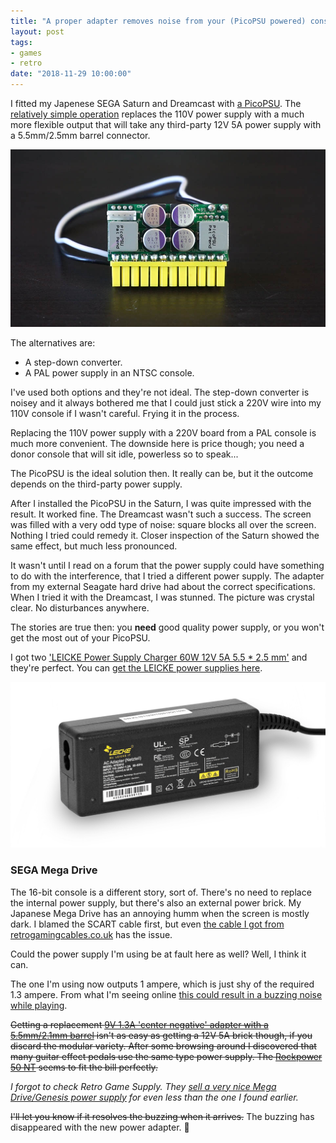 ```yaml
---
title: "A proper adapter removes noise from your (PicoPSU powered) console"
layout: post
tags:
- games
- retro
date: "2018-11-29 10:00:00"
---
```


I fitted my Japenese SEGA Saturn and Dreamcast with [a PicoPSU](https://tekeverything.com/what-is-a-pico-psu/). The [relatively simple operation](http://www.mmmonkey.co.uk/dreamcast-psu-using-picopsu/) replaces the 110V power supply with a much more flexible output that will take any third-party 12V 5A power supply with a 5.5mm/2.5mm barrel connector.

![A front-facing photo of a PicoPSU, courtesy of tekeverything.com](/assets/blog/pico-160xt-psu-1.jpg)

The alternatives are:

* A step-down converter.
* A PAL power supply in an NTSC console. 

I've used both options and they're not ideal. The step-down converter is noisey and it always bothered me that I could just stick a 220V wire into my 110V console if I wasn't careful. Frying it in the process.

Replacing the 110V power supply with a 220V board from a PAL console is much more convenient. The downside here is price though; you need a donor console that will sit idle, powerless so to speak...

The PicoPSU is the ideal solution then. It really can be, but it the outcome depends on the third-party power supply.

After I installed the PicoPSU in the Saturn, I was quite impressed with the result. It worked fine. The Dreamcast wasn't such a success. The screen was filled with a very odd type of noise: square blocks all over the screen. Nothing I tried could remedy it. Closer inspection of the Saturn showed the same effect, but much less pronounced.

It wasn't until I read on a forum that the power supply could have something to do with the interference, that I tried a different power supply. The adapter from my external Seagate hard drive had about the correct specifications. When I tried it with the Dreamcast, I was stunned. The picture was crystal clear. No disturbances anywhere.

The stories are true then: you **need** good quality power supply, or you won't get the most out of your PicoPSU.

I got two ['LEICKE Power Supply Charger 60W 12V 5A 5.5 * 2.5 mm'](http://www.leicke.eu/en/products/NT03012) and they're perfect. You can [get the LEICKE power supplies here](https://www.bol.com/nl/p/leicke-voeding-60w-12v-5a-5-5-2-5mm-voor-lcd-tft-scherm-led-strips-nas-ext-vaste-schijven-voor-pico-psu-tot-60w-hoog-rendement-stand-by-0-7w/9200000095019486/). 

![Leicke 60W 12V 5A product photo](/assets/blog/leicke-12v-60w.jpg)

### SEGA Mega Drive

The 16-bit console is a different story, sort of. There's no need to replace the internal power supply, but there's also an external power brick. My Japanese Mega Drive has an annoying humm when the screen is mostly dark. I blamed the SCART cable first, but even [the cable I got from retrogamingcables.co.uk](https://www.retrogamingcables.co.uk/sega/mega-drive-1/sega-mega-drive-1-sega-genesis-1-stereo-rgb-av-scart-cable-tv-lead) has the issue.

Could the power supply I'm using be at fault here as well? Well, I think it can.

The one I'm using now outputs 1 ampere, which is just shy of the required 1.3 ampere. From what I'm seeing online [this could result in a buzzing noise while playing](https://www.youtube.com/watch?v=vOUA8dESHsE).

~~Getting a replacement [9V 1.3A 'center negative' adapter with a 5.5mm/2.1mm barrel](http://www.sega-16.com/forum/showthread.php?24832-Genesis-model-1-32-X-Sega-CD-model-1-Correct-power-supplies-and-polarities&p=580173&viewfull=1#post580173) isn't as easy as getting a 12V 5A brick though, if you discard the modular variety. After some browsing around I discovered that many guitar effect pedals use the same type power supply. The [Rockpower 50 NT](https://www.bax-shop.nl/gitaareffect-voeding-adapter/rockpower-50-nt-eu-combo-pack-9v-adapter) seems to fit the bill perfectly.~~

*I forgot to check Retro Game Supply. They [sell a very nice Mega Drive/Genesis power supply](https://en.retrogamesupply.com/collections/sega/products/power-supply-for-sega-megadrive-genesis-1) for even less than the one I found earlier.*

~~I'll let you know if it resolves the buzzing when it arrives.~~
The buzzing has disappeared with the new power adapter. 🎉
